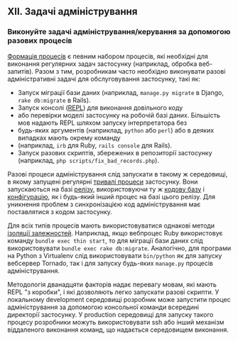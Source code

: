 ## XII. Задачі адміністрування
### Виконуйте задачі адміністрування/керування за допомогою разових процесів

[Формація процесів](./concurrency) є певним набором процесів, які необхідні для виконання регулярних задач застосунку 
(наприклад, обробка веб-запитів). Разом з тим, розробникам часто необхідно виконувати разові адміністративні задачі 
для обслуговування застосунку, такі як:

* Запуск міграції бази даних (наприклад, `manage.py migrate` в Django, `rake db:migrate` в Rails).
* Запуск консолі ([REPL](http://en.wikipedia.org/wiki/Read-eval-print_loop)) для виконання довільного коду 
* або перевірки моделі застосунку на робочій базі даних. Більшість мов надають REPL шляхом запуску інтерпретатора без 
* будь-яких аргументів (наприклад, `python` або `perl`) або в деяких випадках мають окрему команду 
* (наприклад, `irb` для Ruby, `rails console` для Rails).
* Запуск разових скриптів, збережених в репозиторії застосунку (наприклад, `php scripts/fix_bad_records.php`).

Разові процеси адміністрування слід запускати в такому ж середовищі, в якому запущені регулярні 
[тривалі процеси](./processes) застосунку. Вони запускаються на базі [релізу](./build-release-run), 
використовуючи ту ж [кодову базу](./codebase) і [конфігурацію](./config), як і будь-який інший процес на базі цього релізу.
Для уникнення проблем з синхронізацією код адміністрування має поставлятися з кодом застосунку.

Для всіх типів процесів мають використовуватися однакові методи [ізоляції залежностей](./dependencies). 
Наприклад, якщо вебпроцес Ruby використовує команду `bundle exec thin start`, то для міграції бази даних слід 
використовувати `bundle exec rake db:migrate`. Аналогічно, для програми на Python з Virtualenv слід використовувати 
`bin/python` як для запуску вебсервер Tornado, так і для запуску будь-яких `manage.py` процесів адміністрування.

Методологія дванадцяти факторів надає перевагу мовам, які мають REPL "з коробки", і які дозволяють легко запускати 
разові скрипти. У локальному development середовищі розробник може запустити процес адміністрування за допомогою 
консольної команди всередині директорії застосунку. У production середовищі для запуску такого процесу розробники 
можуть використовувати ssh або інший механізм віддаленого виконання команд, що надається середовищем виконання.